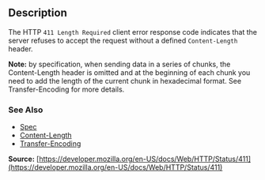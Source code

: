 ## Description

The HTTP `411 Length Required` client error response code indicates
that the server refuses to accept the request without a defined `Content-Length` header.

<aside class="info"><strong>Note:</strong> by specification, when sending data in a series of chunks, the
Content-Length header is omitted and at the beginning of each chunk you
need to add the length of the current chunk in hexadecimal format. See
Transfer-Encoding for more details.</aside>

### See Also

- [Spec](https://www.rfc-editor.org/rfc/rfc9110#status.411)
- [Content-Length](https://developer.mozilla.org/en-US/docs/Web/HTTP/Headers/Content-Length)
- [Transfer-Encoding](https://developer.mozilla.org/en-US/docs/Web/HTTP/Headers/Transfer-Encoding)

**Source:** [https://developer.mozilla.org/en-US/docs/Web/HTTP/Status/411](https://developer.mozilla.org/en-US/docs/Web/HTTP/Status/411)

